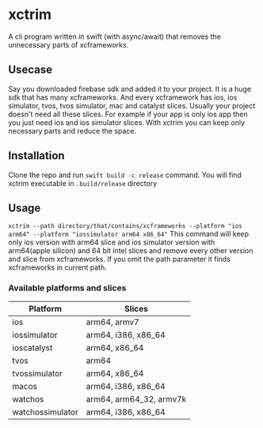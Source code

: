 # xctrim

A cli program written in swift (with async/await) that removes the unnecessary parts of xcframeworks.

## Usecase
Say you downloaded firebase sdk and added it to your project. It is a huge sdk that has many xcframeworks. And every xcframework has ios, ios simulator, tvos, tvos simulator, mac and catalyst slices. Usually your project doesn't need all these slices. For example if your app is only ios app then you just need ios and ios simulator slices. With xctrim you can keep only necessary parts and reduce the space.

## Installation
Clone the repo and run `swift build -c release` command. You will find xctrim executable in `.build/release` directory

## Usage
`xctrim --path directory/that/contains/xcframeworks --platform "ios arm64" --platform "iossimulator arm64 x86_64"`
This command will keep only ios version with arm64 slice and ios simulator version with arm64(apple silicon) and 64 bit intel slices and remove every other version and slice from xcframeworks. If you omit the path parameter it finds xcframeworks in current path.

### Available platforms and slices
|  Platform        |  Slices                    |
|------------------|----------------------------|
|  ios             |  arm64, armv7              |
|  iossimulator    |  arm64, i386, x86\_64      |
|  ioscatalyst     |  arm64, x86\_64            |
|  tvos            |  arm64                     |
|  tvossimulator   |  arm64, x86\_64            |
|  macos           |  arm64, i386, x86\_64      |
|  watchos         |  arm64, arm64\_32, armv7k  |
|  watchossimulator|  arm64, i386, x86\_64      |
